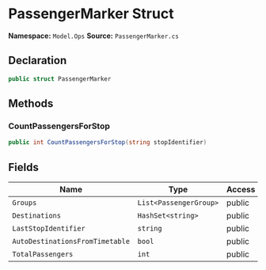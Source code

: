 # PassengerMarker Struct

**Namespace:** `Model.Ops`
**Source:** `PassengerMarker.cs`

## Declaration

```csharp
public struct PassengerMarker
```

## Methods

### CountPassengersForStop

```csharp
public int CountPassengersForStop(string stopIdentifier)
```

## Fields

| Name | Type | Access | Modifiers |
|------|------|--------|-----------|
| `Groups` | `List<PassengerGroup>` | public | `readonly` |
| `Destinations` | `HashSet<string>` | public | - |
| `LastStopIdentifier` | `string` | public | - |
| `AutoDestinationsFromTimetable` | `bool` | public | - |
| `TotalPassengers` | `int` | public | - |

